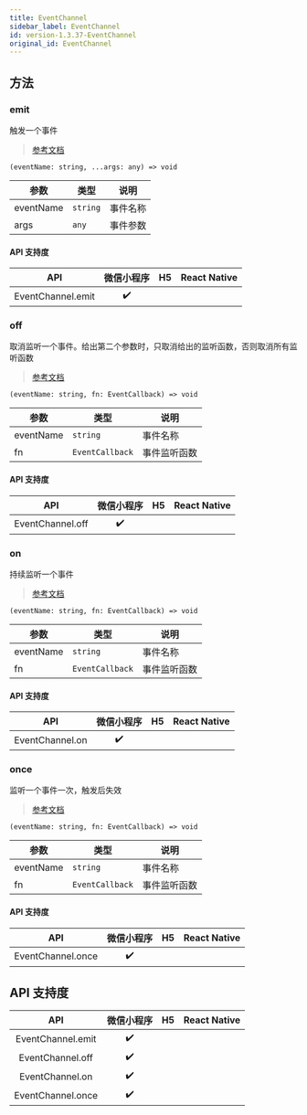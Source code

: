 ```yaml
---
title: EventChannel
sidebar_label: EventChannel
id: version-1.3.37-EventChannel
original_id: EventChannel
---
```


## 方法

### emit

触发一个事件

> [参考文档](https://developers.weixin.qq.com/miniprogram/dev/api/route/EventChannel.emit.html)

```tsx
(eventName: string, ...args: any) => void
```

| 参数 | 类型 | 说明 |
| --- | --- | --- |
| eventName | `string` | 事件名称 |
| args | `any` | 事件参数 |

#### API 支持度

| API | 微信小程序 | H5 | React Native |
| :---: | :---: | :---: | :---: |
| EventChannel.emit | ✔️ |  |  |

### off

取消监听一个事件。给出第二个参数时，只取消给出的监听函数，否则取消所有监听函数

> [参考文档](https://developers.weixin.qq.com/miniprogram/dev/api/route/EventChannel.off.html)

```tsx
(eventName: string, fn: EventCallback) => void
```

| 参数 | 类型 | 说明 |
| --- | --- | --- |
| eventName | `string` | 事件名称 |
| fn | `EventCallback` | 事件监听函数 |

#### API 支持度

| API | 微信小程序 | H5 | React Native |
| :---: | :---: | :---: | :---: |
| EventChannel.off | ✔️ |  |  |

### on

持续监听一个事件

> [参考文档](https://developers.weixin.qq.com/miniprogram/dev/api/route/EventChannel.on.html)

```tsx
(eventName: string, fn: EventCallback) => void
```

| 参数 | 类型 | 说明 |
| --- | --- | --- |
| eventName | `string` | 事件名称 |
| fn | `EventCallback` | 事件监听函数 |

#### API 支持度

| API | 微信小程序 | H5 | React Native |
| :---: | :---: | :---: | :---: |
| EventChannel.on | ✔️ |  |  |

### once

监听一个事件一次，触发后失效

> [参考文档](https://developers.weixin.qq.com/miniprogram/dev/api/route/EventChannel.once.html)

```tsx
(eventName: string, fn: EventCallback) => void
```

| 参数 | 类型 | 说明 |
| --- | --- | --- |
| eventName | `string` | 事件名称 |
| fn | `EventCallback` | 事件监听函数 |

#### API 支持度

| API | 微信小程序 | H5 | React Native |
| :---: | :---: | :---: | :---: |
| EventChannel.once | ✔️ |  |  |

## API 支持度

| API | 微信小程序 | H5 | React Native |
| :---: | :---: | :---: | :---: |
| EventChannel.emit | ✔️ |  |  |
| EventChannel.off | ✔️ |  |  |
| EventChannel.on | ✔️ |  |  |
| EventChannel.once | ✔️ |  |  |
